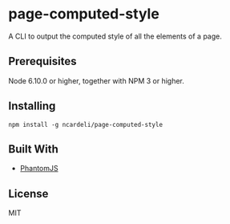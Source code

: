 # page-computed-style

A CLI to output the computed style of all the elements of a page.

## Prerequisites

Node 6.10.0 or higher, together with NPM 3 or higher.

## Installing

```
npm install -g ncardeli/page-computed-style
```

## Built With

* [PhantomJS](http://http://phantomjs.org/)

## License

MIT
